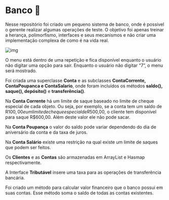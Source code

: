 # Banco :bank: 

Nesse repositório foi criado um pequeno sistema de banco, onde é possível o gerente realizar algumas operações de teste. O objetivo foi apenas treinar a herança, polimorfismo, interfaces e seus mecanismos e não criar uma implementação complexa de como é na vida real.

![img](https://lh6.googleusercontent.com/o6R4MCtfr62Q8cBHQNxSQLrHTMgXn8bsasOqZmyKonXVuVvz8lniVqmzhP6etTCby3SlMSTkZDdt1Ee8HhXBaDss_sqqNEnT6ktFKWqJTPTcGJsx1OGzFvNPCrf9ukYXazwkhmgt)

O menu está dentro de uma repetição e fica disponível enquanto o usuário não digitar uma opção para sair. Enquanto o usuário não digitar “7”, o menu será mostrado.

Foi criada uma superclasse **Conta** e as subclasses **ContaCorrente, ContaPoupanca e ContaSalario**, onde foram incluídos os métodos **saldo(), saque(), depósito()** e **transferência()**.

Na **Conta Corrente** há um limite de saque baseado no limite de cheque especial de cada objeto. Ou seja, por exemplo, se a conta tem um saldo de R$100,00 e um limite de cheque especial de R$500,00, o cliente tem disponível para saque R$600,00. Além deste valor ele não pode sacar. 

Na **Conta Poupança** o valor do saldo pode variar dependendo do dia de aniversário da conta e da taxa de juros.

Na **Conta Salário** existe uma restrição na qual existe um limite de saques que podem ser feitos.

Os **Clientes** e as **Contas** são armazenadas em ArrayList e Hasmap respectivamente. 

A Interface **Tributável** insere uma taxa para as operações de transferência bancária.

Foi criado um método para calcular valor financeiro que o banco possui em suas contas. Esse método soma o saldo de todas as contas existentes.

